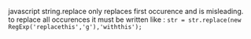 javascript string.replace only replaces first occurence and is misleading.  
to replace all occurences it must be written like : `str = str.replace(new RegExp('replacethis','g'),'withthis');`
